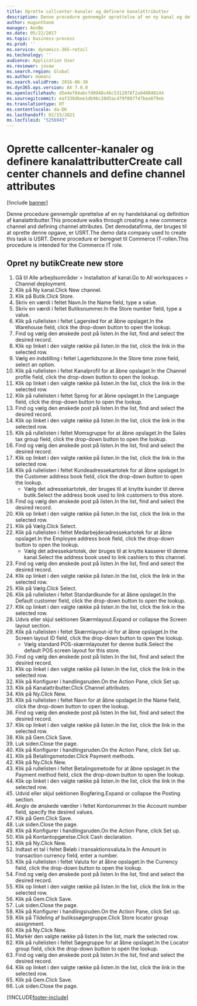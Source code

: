```yaml
---
title: Oprette callcenter-kanaler og definere kanalattributter
description: Denne procedure gennemgår oprettelse af en ny kanal og definition af kanalattributter.
author: mugunthanm
manager: AnnBe
ms.date: 05/22/2017
ms.topic: business-process
ms.prod: ''
ms.service: dynamics-365-retail
ms.technology: ''
audience: Application User
ms.reviewer: josaw
ms.search.region: Global
ms.author: mumani
ms.search.validFrom: 2016-06-30
ms.dyn365.ops.version: AX 7.0.0
ms.openlocfilehash: d5e4ef84abcfd0948c46c5312078f2a940840144
ms.sourcegitcommit: eaf330dbee1db96c20d5ac479f007747bea079eb
ms.translationtype: HT
ms.contentlocale: da-DK
ms.lasthandoff: 02/15/2021
ms.locfileid: "5256943"
---
```

# <a name="create-call-center-channels-and-define-channel-attributes"></a><span data-ttu-id="cf257-103">Oprette callcenter-kanaler og definere kanalattributter</span><span class="sxs-lookup"><span data-stu-id="cf257-103">Create call center channels and define channel attributes</span></span>

[!include [banner](../includes/banner.md)]

<span data-ttu-id="cf257-104">Denne procedure gennemgår oprettelse af en ny handelskanal og definition af kanalattributter.</span><span class="sxs-lookup"><span data-stu-id="cf257-104">This procedure walks through creating a new commerce channel and defining channel attributes.</span></span> <span data-ttu-id="cf257-105">Det demodatafirma, der bruges til at oprette denne opgave, er USRT.</span><span class="sxs-lookup"><span data-stu-id="cf257-105">The demo data company used to create this task is USRT.</span></span> <span data-ttu-id="cf257-106">Denne procedure er beregnet til Commerce IT-rollen.</span><span class="sxs-lookup"><span data-stu-id="cf257-106">This procedure is intended for the Commerce IT role.</span></span>


## <a name="create-new-store"></a><span data-ttu-id="cf257-107">Opret ny butik</span><span class="sxs-lookup"><span data-stu-id="cf257-107">Create new store</span></span>
1. <span data-ttu-id="cf257-108">Gå til Alle arbejdsområder > Installation af kanal.</span><span class="sxs-lookup"><span data-stu-id="cf257-108">Go to All workspaces > Channel deployment.</span></span>
2. <span data-ttu-id="cf257-109">Klik på Ny kanal.</span><span class="sxs-lookup"><span data-stu-id="cf257-109">Click New channel.</span></span>
3. <span data-ttu-id="cf257-110">Klik på Butik.</span><span class="sxs-lookup"><span data-stu-id="cf257-110">Click Store.</span></span>
4. <span data-ttu-id="cf257-111">Skriv en værdi i feltet Navn.</span><span class="sxs-lookup"><span data-stu-id="cf257-111">In the Name field, type a value.</span></span>
5. <span data-ttu-id="cf257-112">Skriv en værdi i feltet Butiksnummer.</span><span class="sxs-lookup"><span data-stu-id="cf257-112">In the Store number field, type a value.</span></span>
6. <span data-ttu-id="cf257-113">Klik på rullelisten i feltet Lagersted for at åbne opslaget.</span><span class="sxs-lookup"><span data-stu-id="cf257-113">In the Warehouse field, click the drop-down button to open the lookup.</span></span>
7. <span data-ttu-id="cf257-114">Find og vælg den ønskede post på listen.</span><span class="sxs-lookup"><span data-stu-id="cf257-114">In the list, find and select the desired record.</span></span>
8. <span data-ttu-id="cf257-115">Klik op linket i den valgte række på listen.</span><span class="sxs-lookup"><span data-stu-id="cf257-115">In the list, click the link in the selected row.</span></span>
9. <span data-ttu-id="cf257-116">Vælg en indstilling i feltet Lagertidszone.</span><span class="sxs-lookup"><span data-stu-id="cf257-116">In the Store time zone field, select an option.</span></span>
10. <span data-ttu-id="cf257-117">Klik på rullelisten i feltet Kanalprofil for at åbne opslaget.</span><span class="sxs-lookup"><span data-stu-id="cf257-117">In the Channel profile field, click the drop-down button to open the lookup.</span></span>
11. <span data-ttu-id="cf257-118">Klik op linket i den valgte række på listen.</span><span class="sxs-lookup"><span data-stu-id="cf257-118">In the list, click the link in the selected row.</span></span>
12. <span data-ttu-id="cf257-119">Klik på rullelisten i feltet Sprog for at åbne opslaget.</span><span class="sxs-lookup"><span data-stu-id="cf257-119">In the Language field, click the drop-down button to open the lookup.</span></span>
13. <span data-ttu-id="cf257-120">Find og vælg den ønskede post på listen.</span><span class="sxs-lookup"><span data-stu-id="cf257-120">In the list, find and select the desired record.</span></span>
14. <span data-ttu-id="cf257-121">Klik op linket i den valgte række på listen.</span><span class="sxs-lookup"><span data-stu-id="cf257-121">In the list, click the link in the selected row.</span></span>
15. <span data-ttu-id="cf257-122">Klik på rullelisten i feltet Momsgruppe for at åbne opslaget.</span><span class="sxs-lookup"><span data-stu-id="cf257-122">In the Sales tax group field, click the drop-down button to open the lookup.</span></span>
16. <span data-ttu-id="cf257-123">Find og vælg den ønskede post på listen.</span><span class="sxs-lookup"><span data-stu-id="cf257-123">In the list, find and select the desired record.</span></span>
17. <span data-ttu-id="cf257-124">Klik op linket i den valgte række på listen.</span><span class="sxs-lookup"><span data-stu-id="cf257-124">In the list, click the link in the selected row.</span></span>
18. <span data-ttu-id="cf257-125">Klik på rullelisten i feltet Kundeadressekartotek for at åbne opslaget.</span><span class="sxs-lookup"><span data-stu-id="cf257-125">In the Customer address book field, click the drop-down button to open the lookup.</span></span>
    * <span data-ttu-id="cf257-126">Vælg det adressekartotek, der bruges til at knytte kunder til denne butik.</span><span class="sxs-lookup"><span data-stu-id="cf257-126">Select the address book used to link customers to this store.</span></span>  
19. <span data-ttu-id="cf257-127">Find og vælg den ønskede post på listen.</span><span class="sxs-lookup"><span data-stu-id="cf257-127">In the list, find and select the desired record.</span></span>
20. <span data-ttu-id="cf257-128">Klik op linket i den valgte række på listen.</span><span class="sxs-lookup"><span data-stu-id="cf257-128">In the list, click the link in the selected row.</span></span>
21. <span data-ttu-id="cf257-129">Klik på Vælg.</span><span class="sxs-lookup"><span data-stu-id="cf257-129">Click Select.</span></span>
22. <span data-ttu-id="cf257-130">Klik på rullelisten i feltet Medarbejderadressekartotek for at åbne opslaget.</span><span class="sxs-lookup"><span data-stu-id="cf257-130">In the Employee address book field, click the drop-down button to open the lookup.</span></span>
    * <span data-ttu-id="cf257-131">Vælg det adressekartotek, der bruges til at knytte kasserer til denne kanal.</span><span class="sxs-lookup"><span data-stu-id="cf257-131">Select the address book used to link cashiers to this channel.</span></span>  
23. <span data-ttu-id="cf257-132">Find og vælg den ønskede post på listen.</span><span class="sxs-lookup"><span data-stu-id="cf257-132">In the list, find and select the desired record.</span></span>
24. <span data-ttu-id="cf257-133">Klik op linket i den valgte række på listen.</span><span class="sxs-lookup"><span data-stu-id="cf257-133">In the list, click the link in the selected row.</span></span>
25. <span data-ttu-id="cf257-134">Klik på Vælg.</span><span class="sxs-lookup"><span data-stu-id="cf257-134">Click Select.</span></span>
26. <span data-ttu-id="cf257-135">Klik på rullelisten i feltet Standardkunde for at åbne opslaget.</span><span class="sxs-lookup"><span data-stu-id="cf257-135">In the Default customer field, click the drop-down button to open the lookup.</span></span>
27. <span data-ttu-id="cf257-136">Klik op linket i den valgte række på listen.</span><span class="sxs-lookup"><span data-stu-id="cf257-136">In the list, click the link in the selected row.</span></span>
28. <span data-ttu-id="cf257-137">Udvis eller skjul sektionen Skærmlayout.</span><span class="sxs-lookup"><span data-stu-id="cf257-137">Expand or collapse the Screen layout section.</span></span>
29. <span data-ttu-id="cf257-138">Klik på rullelisten i feltet Skærmlayout-id for at åbne opslaget.</span><span class="sxs-lookup"><span data-stu-id="cf257-138">In the Screen layout ID field, click the drop-down button to open the lookup.</span></span>
    * <span data-ttu-id="cf257-139">Vælg standard POS-skærmlayoutet for denne butik.</span><span class="sxs-lookup"><span data-stu-id="cf257-139">Select the default POS screen layout for this store.</span></span>  
30. <span data-ttu-id="cf257-140">Find og vælg den ønskede post på listen.</span><span class="sxs-lookup"><span data-stu-id="cf257-140">In the list, find and select the desired record.</span></span>
31. <span data-ttu-id="cf257-141">Klik op linket i den valgte række på listen.</span><span class="sxs-lookup"><span data-stu-id="cf257-141">In the list, click the link in the selected row.</span></span>
32. <span data-ttu-id="cf257-142">Klik på Konfigurer i handlingsruden.</span><span class="sxs-lookup"><span data-stu-id="cf257-142">On the Action Pane, click Set up.</span></span>
33. <span data-ttu-id="cf257-143">Klik på Kanalattributter.</span><span class="sxs-lookup"><span data-stu-id="cf257-143">Click Channel attributes.</span></span>
34. <span data-ttu-id="cf257-144">Klik på Ny.</span><span class="sxs-lookup"><span data-stu-id="cf257-144">Click New.</span></span>
35. <span data-ttu-id="cf257-145">Klik på rullelisten i feltet Navn for at åbne opslaget.</span><span class="sxs-lookup"><span data-stu-id="cf257-145">In the Name field, click the drop-down button to open the lookup.</span></span>
36. <span data-ttu-id="cf257-146">Find og vælg den ønskede post på listen.</span><span class="sxs-lookup"><span data-stu-id="cf257-146">In the list, find and select the desired record.</span></span>
37. <span data-ttu-id="cf257-147">Klik op linket i den valgte række på listen.</span><span class="sxs-lookup"><span data-stu-id="cf257-147">In the list, click the link in the selected row.</span></span>
38. <span data-ttu-id="cf257-148">Klik på Gem.</span><span class="sxs-lookup"><span data-stu-id="cf257-148">Click Save.</span></span>
39. <span data-ttu-id="cf257-149">Luk siden.</span><span class="sxs-lookup"><span data-stu-id="cf257-149">Close the page.</span></span>
40. <span data-ttu-id="cf257-150">Klik på Konfigurer i handlingsruden.</span><span class="sxs-lookup"><span data-stu-id="cf257-150">On the Action Pane, click Set up.</span></span>
41. <span data-ttu-id="cf257-151">Klik på Betalingsmetoder.</span><span class="sxs-lookup"><span data-stu-id="cf257-151">Click Payment methods.</span></span>
42. <span data-ttu-id="cf257-152">Klik på Ny.</span><span class="sxs-lookup"><span data-stu-id="cf257-152">Click New.</span></span>
43. <span data-ttu-id="cf257-153">Klik på rullelisten i feltet Betalingsmetode for at åbne opslaget.</span><span class="sxs-lookup"><span data-stu-id="cf257-153">In the Payment method field, click the drop-down button to open the lookup.</span></span>
44. <span data-ttu-id="cf257-154">Klik op linket i den valgte række på listen.</span><span class="sxs-lookup"><span data-stu-id="cf257-154">In the list, click the link in the selected row.</span></span>
45. <span data-ttu-id="cf257-155">Udvid eller skjul sektionen Bogføring.</span><span class="sxs-lookup"><span data-stu-id="cf257-155">Expand or collapse the Posting section.</span></span>
46. <span data-ttu-id="cf257-156">Angiv de ønskede værdier i feltet Kontonummer.</span><span class="sxs-lookup"><span data-stu-id="cf257-156">In the Account number field, specify the desired values.</span></span>
47. <span data-ttu-id="cf257-157">Klik på Gem.</span><span class="sxs-lookup"><span data-stu-id="cf257-157">Click Save.</span></span>
48. <span data-ttu-id="cf257-158">Luk siden.</span><span class="sxs-lookup"><span data-stu-id="cf257-158">Close the page.</span></span>
49. <span data-ttu-id="cf257-159">Klik på Konfigurer i handlingsruden.</span><span class="sxs-lookup"><span data-stu-id="cf257-159">On the Action Pane, click Set up.</span></span>
50. <span data-ttu-id="cf257-160">Klik på Kontantopgørelse.</span><span class="sxs-lookup"><span data-stu-id="cf257-160">Click Cash declaration.</span></span>
51. <span data-ttu-id="cf257-161">Klik på Ny.</span><span class="sxs-lookup"><span data-stu-id="cf257-161">Click New.</span></span>
52. <span data-ttu-id="cf257-162">Indtast et tal i feltet Beløb i transaktionsvaluta.</span><span class="sxs-lookup"><span data-stu-id="cf257-162">In the Amount in transaction currency field, enter a number.</span></span>
53. <span data-ttu-id="cf257-163">Klik på rullelisten i feltet Valuta for at åbne opslaget.</span><span class="sxs-lookup"><span data-stu-id="cf257-163">In the Currency field, click the drop-down button to open the lookup.</span></span>
54. <span data-ttu-id="cf257-164">Find og vælg den ønskede post på listen.</span><span class="sxs-lookup"><span data-stu-id="cf257-164">In the list, find and select the desired record.</span></span>
55. <span data-ttu-id="cf257-165">Klik op linket i den valgte række på listen.</span><span class="sxs-lookup"><span data-stu-id="cf257-165">In the list, click the link in the selected row.</span></span>
56. <span data-ttu-id="cf257-166">Klik på Gem.</span><span class="sxs-lookup"><span data-stu-id="cf257-166">Click Save.</span></span>
57. <span data-ttu-id="cf257-167">Luk siden.</span><span class="sxs-lookup"><span data-stu-id="cf257-167">Close the page.</span></span>
58. <span data-ttu-id="cf257-168">Klik på Konfigurer i handlingsruden.</span><span class="sxs-lookup"><span data-stu-id="cf257-168">On the Action Pane, click Set up.</span></span>
59. <span data-ttu-id="cf257-169">Klik på Tildeling af butikssøgergruppe.</span><span class="sxs-lookup"><span data-stu-id="cf257-169">Click Store locator group assignment.</span></span>
60. <span data-ttu-id="cf257-170">Klik på Ny.</span><span class="sxs-lookup"><span data-stu-id="cf257-170">Click New.</span></span>
61. <span data-ttu-id="cf257-171">Markér den valgte række på listen.</span><span class="sxs-lookup"><span data-stu-id="cf257-171">In the list, mark the selected row.</span></span>
62. <span data-ttu-id="cf257-172">Klik på rullelisten i feltet Søgegruppe for at åbne opslaget.</span><span class="sxs-lookup"><span data-stu-id="cf257-172">In the Locator group field, click the drop-down button to open the lookup.</span></span>
63. <span data-ttu-id="cf257-173">Find og vælg den ønskede post på listen.</span><span class="sxs-lookup"><span data-stu-id="cf257-173">In the list, find and select the desired record.</span></span>
64. <span data-ttu-id="cf257-174">Klik op linket i den valgte række på listen.</span><span class="sxs-lookup"><span data-stu-id="cf257-174">In the list, click the link in the selected row.</span></span>
65. <span data-ttu-id="cf257-175">Klik på Gem.</span><span class="sxs-lookup"><span data-stu-id="cf257-175">Click Save.</span></span>
66. <span data-ttu-id="cf257-176">Luk siden.</span><span class="sxs-lookup"><span data-stu-id="cf257-176">Close the page.</span></span>



[!INCLUDE[footer-include](../../includes/footer-banner.md)]